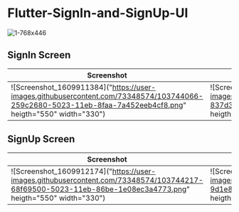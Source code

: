 # Flutter-SignIn-and-SignUp-UI

![1-768x446](https://user-images.githubusercontent.com/73348574/103743863-ca6a3400-5022-11eb-89d4-75fd3f6a17f8.png)

## SignIn Screen
| Screenshot | Gif |
| --- | --- |
| ![Screenshot_1609911384]("https://user-images.githubusercontent.com/73348574/103744066-259c2680-5023-11eb-8faa-7a452eeb4cf8.png" heigth="550" width="330")| ![Screenrecorder-2021-01-06-11-51]("https://user-images.githubusercontent.com/73348574/103744870-837d3e00-5024-11eb-8aa0-ed082b4509c2.gif" heigth="550" width="330") |


## SignUp Screen
| Screenshot | Gif |
| --- | --- |
| ![Screenshot_1609912174]("https://user-images.githubusercontent.com/73348574/103744217-68f69500-5023-11eb-86be-1e08ec3a4773.png" heigth="550" width="330") | ![Screenrecorder-2021-01-06-11-50]("https://user-images.githubusercontent.com/73348574/103744939-9d1e8580-5024-11eb-9bed-0f4109c110c0.gif" heigth="550" width="330") |





